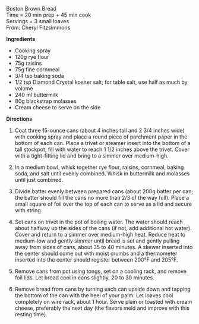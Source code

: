 Boston Brown Bread \
Time = 20 min prep + 45 min cook \
Servings = 3 small loaves \
From: Cheryl Fitzsimmons

**Ingredients**

- Cooking spray
- 120g rye flour
- 75g raisins
- 75g fine cornmeal
- 3/4 tsp baking soda
- 1/2 tsp Diamond Crystal kosher salt; for table salt, use half as much by volume
- 240 ml buttermilk
- 80g blackstrap molasses
- Cream cheese to serve on the side


**Directions**

1. Coat three 15-ounce cans (about 4 inches tall and 2 3/4 inches wide) with cooking spray and place a round piece of parchment paper in the bottom of each can. Place a trivet or steamer insert into the bottom of a tall stockpot, fill with water to reach 1 1/2 inches above the trivet. Cover with a tight-fitting lid and bring to a simmer over medium-high.

2. In a medium bowl, whisk together rye flour, raisins, cornmeal, baking soda, and salt until evenly combined. Whisk in buttermilk and molasses until just combined. 

3. Divide batter evenly between prepared cans (about 200g batter per can; the batter should fill the cans no more than 2/3 of the way full). Place a small square of foil over the top of each can to serve as a lid and secure with string.

4. Set cans on trivet in the pot of boiling water. The water should reach about halfway up the sides of the cans (if not, add additional hot water). Cover and return to a simmer over medium-high heat. Reduce heat to medium-low and gently simmer until bread is set and gently pulling away from sides of cans, about 35 to 40 minutes. A skewer inserted into the center should come out with moist crumbs and a thermometer inserted into the center should register between 200°F and 205°F.

5. Remove cans from pot using tongs, set on a cooling rack, and remove foil lids. Let bread cool in cans slightly, 20 to 30 minutes. 

6. Remove bread from cans by turning each can upside down and tapping the bottom of the can with the heel of your palm. Let loaves cool completely on wire rack, about 1 hour. Serve plain or toasted with cream cheese, preferably the next day (the flavors meld and improve with this resting time).

